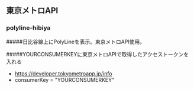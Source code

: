 ## 東京メトロAPI
### polyline-hibiya
#####日比谷線上にPolyLineを表示。東京メトロAPI使用。

#####YOURCONSUMERKEYに東京メトロAPIで取得したアクセストークンを入れる
  - https://developer.tokyometroapp.jp/info
  - consumerKey = "YOURCONSUMERKEY"

